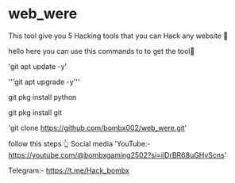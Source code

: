 # web_were
This tool give you 5 Hacking tools that you can Hack any website 👾

hello here you can use this commands to to get the tool👾

'git apt update -y'

'''git apt upgrade -y'''

git pkg install python

git pkg install git

'git clone https://github.com/bombx002/web_were.git'

follow this steps 👆
Social media
'YouTube:- https://youtube.com/@bombxgaming2502?si=ilDrBR68uGHyScns'

Telegram:- https://t.me/Hack_bombx
